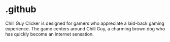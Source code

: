 # .github
Chill Guy Clicker is designed for gamers who appreciate a laid-back gaming experience. The game centers around Chill Guy, a charming brown dog who has quickly become an internet sensation. 
